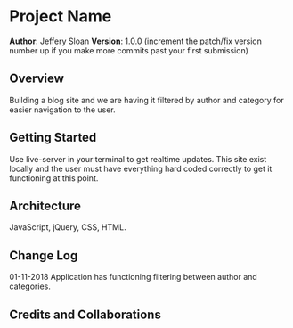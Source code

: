 # Project Name

**Author**: Jeffery Sloan
**Version**: 1.0.0 (increment the patch/fix version number up if you make more commits past your first submission)

## Overview
<!-- Provide a high level overview of what this application is and why you are building it, beyond the fact that it's an assignment for a Code Fellows 301 class. (i.e. What's your problem domain?) -->

Building a blog site and we are having it filtered by author and category for easier navigation to the user.

## Getting Started
<!-- What are the steps that a user must take in order to build this app on their own machine and get it running? -->

Use live-server in your terminal to get realtime updates. This site exist locally and the user must have everything hard coded correctly to get it functioning at this point.

## Architecture
<!-- Provide a detailed description of the application design. What technologies (languages, libraries, etc) you're using, and any other relevant design information. -->

JavaScript, jQuery, CSS, HTML.

## Change Log
<!-- Use this are to document the iterative changes made to your application as each feature is successfully implemented. Use time stamps. Here's an examples:

01-01-2001 4:59pm - Application now has a fully-functional express server, with GET and POST routes for the book resource. -->

01-11-2018 Application has functioning filtering between author and categories.

## Credits and Collaborations
<!-- Give credit (and a link) to other people or resources that helped you build this application. -->
